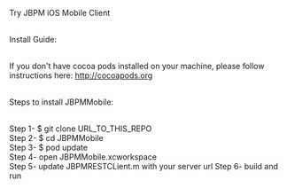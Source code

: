 Try JBPM iOS Mobile Client <br /> <br />

Install Guide: <br /><br />

If you don't have cocoa pods installed on your machine, please follow instructions here: http://cocoapods.org <br /><br />

Steps to install JBPMMobile: <br /> <br />

Step 1- $ git clone URL_TO_THIS_REPO <br />
Step 2- $ cd JBPMMobile <br />
Step 3- $ pod update <br />
Step 4- open JBPMMobile.xcworkspace <br />
Step 5- update JBPMRESTCLient.m with your server url
Step 6- build and run